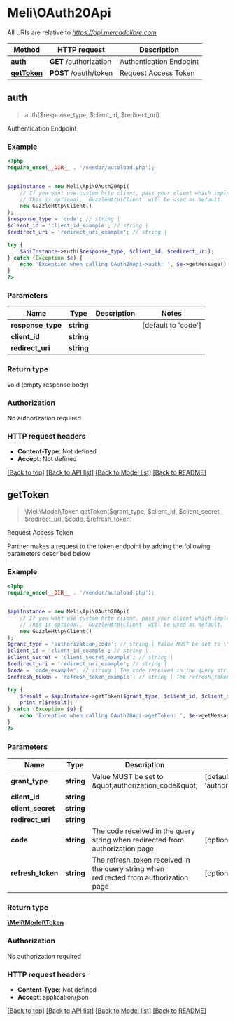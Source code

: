 # Meli\OAuth20Api

All URIs are relative to *https://api.mercadolibre.com*

Method | HTTP request | Description
------------- | ------------- | -------------
[**auth**](OAuth20Api.md#auth) | **GET** /authorization | Authentication Endpoint
[**getToken**](OAuth20Api.md#getToken) | **POST** /oauth/token | Request Access Token



## auth

> auth($response_type, $client_id, $redirect_uri)

Authentication Endpoint

### Example

```php
<?php
require_once(__DIR__ . '/vendor/autoload.php');


$apiInstance = new Meli\Api\OAuth20Api(
    // If you want use custom http client, pass your client which implements `GuzzleHttp\ClientInterface`.
    // This is optional, `GuzzleHttp\Client` will be used as default.
    new GuzzleHttp\Client()
);
$response_type = 'code'; // string | 
$client_id = 'client_id_example'; // string | 
$redirect_uri = 'redirect_uri_example'; // string | 

try {
    $apiInstance->auth($response_type, $client_id, $redirect_uri);
} catch (Exception $e) {
    echo 'Exception when calling OAuth20Api->auth: ', $e->getMessage(), PHP_EOL;
}
?>
```

### Parameters


Name | Type | Description  | Notes
------------- | ------------- | ------------- | -------------
 **response_type** | **string**|  | [default to &#39;code&#39;]
 **client_id** | **string**|  |
 **redirect_uri** | **string**|  |

### Return type

void (empty response body)

### Authorization

No authorization required

### HTTP request headers

- **Content-Type**: Not defined
- **Accept**: Not defined

[[Back to top]](#) [[Back to API list]](../../README.md#documentation-for-api-endpoints)
[[Back to Model list]](../../README.md#documentation-for-models)
[[Back to README]](../../README.md)


## getToken

> \Meli\Model\Token getToken($grant_type, $client_id, $client_secret, $redirect_uri, $code, $refresh_token)

Request Access Token

Partner makes a request to the token endpoint by adding the following parameters described below

### Example

```php
<?php
require_once(__DIR__ . '/vendor/autoload.php');


$apiInstance = new Meli\Api\OAuth20Api(
    // If you want use custom http client, pass your client which implements `GuzzleHttp\ClientInterface`.
    // This is optional, `GuzzleHttp\Client` will be used as default.
    new GuzzleHttp\Client()
);
$grant_type = 'authorization_code'; // string | Value MUST be set to \"authorization_code\"
$client_id = 'client_id_example'; // string | 
$client_secret = 'client_secret_example'; // string | 
$redirect_uri = 'redirect_uri_example'; // string | 
$code = 'code_example'; // string | The code received in the query string when redirected from authorization page
$refresh_token = 'refresh_token_example'; // string | The refresh_token received in the query string when redirected from authorization page

try {
    $result = $apiInstance->getToken($grant_type, $client_id, $client_secret, $redirect_uri, $code, $refresh_token);
    print_r($result);
} catch (Exception $e) {
    echo 'Exception when calling OAuth20Api->getToken: ', $e->getMessage(), PHP_EOL;
}
?>
```

### Parameters


Name | Type | Description  | Notes
------------- | ------------- | ------------- | -------------
 **grant_type** | **string**| Value MUST be set to \&quot;authorization_code\&quot; | [default to &#39;authorization_code&#39;]
 **client_id** | **string**|  |
 **client_secret** | **string**|  |
 **redirect_uri** | **string**|  |
 **code** | **string**| The code received in the query string when redirected from authorization page | [optional]
 **refresh_token** | **string**| The refresh_token received in the query string when redirected from authorization page | [optional]

### Return type

[**\Meli\Model\Token**](../Model/Token.md)

### Authorization

No authorization required

### HTTP request headers

- **Content-Type**: Not defined
- **Accept**: application/json

[[Back to top]](#) [[Back to API list]](../../README.md#documentation-for-api-endpoints)
[[Back to Model list]](../../README.md#documentation-for-models)
[[Back to README]](../../README.md)

